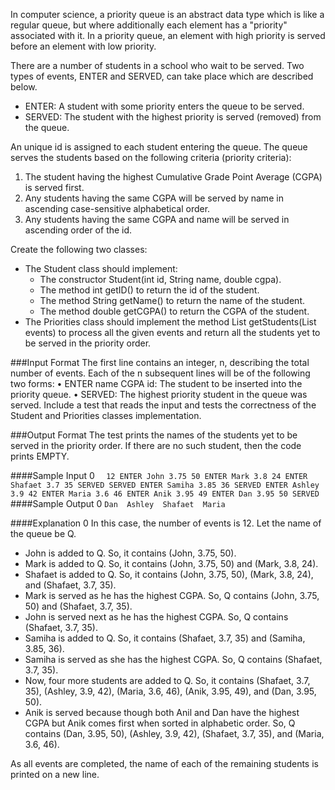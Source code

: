 In computer science, a priority queue is an abstract data type which is like a regular queue, but where additionally each element has a "priority" associated with it. In a priority queue, an element with high priority is served before an element with low priority.

There are a number of students in a school who wait to be served. Two types of events, ENTER and SERVED, can take place which are described below.
- ENTER: A student with some priority enters the queue to be served.
- SERVED: The student with the highest priority is served (removed) from the queue.

An unique id is assigned to each student entering the queue. The queue serves the students based on the following criteria (priority criteria):
1. The student having the highest Cumulative Grade Point Average (CGPA) is served first.
2. Any students having the same CGPA will be served by name in ascending case-sensitive
   alphabetical order.
3. Any students having the same CGPA and name will be served in ascending order of the id.
   
Create the following two classes:
 - The Student class should implement:
   - The constructor Student(int id, String name, double cgpa). 
   - The method int getID() to return the id of the student.
   - The method String getName() to return the name of the student.
   - The method double getCGPA() to return the CGPA of the student.
- The Priorities class should implement the method List<Student> getStudents(List<String> events) to process all the given events and return all the students yet to be served in the priority order.

###Input Format
The first line contains an integer, n, describing the total number of events. Each of the n subsequent lines will be of the following two forms:
   • ENTER name CGPA id: The student to be inserted into the priority queue.
   • SERVED: The highest priority student in the queue was served.
   Include a test that reads the input and tests the correctness of the Student and Priorities classes implementation.

###Output Format
   The test prints the names of the students yet to be served in the priority order. If there are no such student, then the code prints EMPTY.
   
####Sample Input 0
`  
12
ENTER John 3.75 50 ENTER Mark 3.8 24 ENTER Shafaet 3.7 35 SERVED
SERVED
ENTER Samiha 3.85 36 SERVED
ENTER Ashley 3.9 42 ENTER Maria 3.6 46
ENTER Anik 3.95 49 ENTER Dan 3.95 50 SERVED
`
####Sample Output 0
`Dan 
Ashley 
Shafaet 
Maria`


####Explanation 0
In this case, the number of events is 12. Let the name of the queue be Q.
- John is added to Q. So, it contains (John, 3.75, 50).
- Mark is added to Q. So, it contains (John, 3.75, 50) and (Mark, 3.8, 24).
- Shafaet is added to Q. So, it contains (John, 3.75, 50), (Mark, 3.8, 24), and (Shafaet, 3.7, 35).
- Mark is served as he has the highest CGPA. So, Q contains (John, 3.75, 50) and (Shafaet, 3.7,
   35).
- John is served next as he has the highest CGPA. So, Q contains (Shafaet, 3.7, 35).
- Samiha is added to Q. So, it contains (Shafaet, 3.7, 35) and (Samiha, 3.85, 36).
- Samiha is served as she has the highest CGPA. So, Q contains (Shafaet, 3.7, 35).
- Now, four more students are added to Q. So, it contains (Shafaet, 3.7, 35), (Ashley, 3.9, 42),
   (Maria, 3.6, 46), (Anik, 3.95, 49), and (Dan, 3.95, 50).
- Anik is served because though both Anil and Dan have the highest CGPA but Anik comes first
   when sorted in alphabetic order. So, Q contains (Dan, 3.95, 50), (Ashley, 3.9, 42), (Shafaet, 3.7,
   35), and (Maria, 3.6, 46).

As all events are completed, the name of each of the remaining students is printed on a new line.